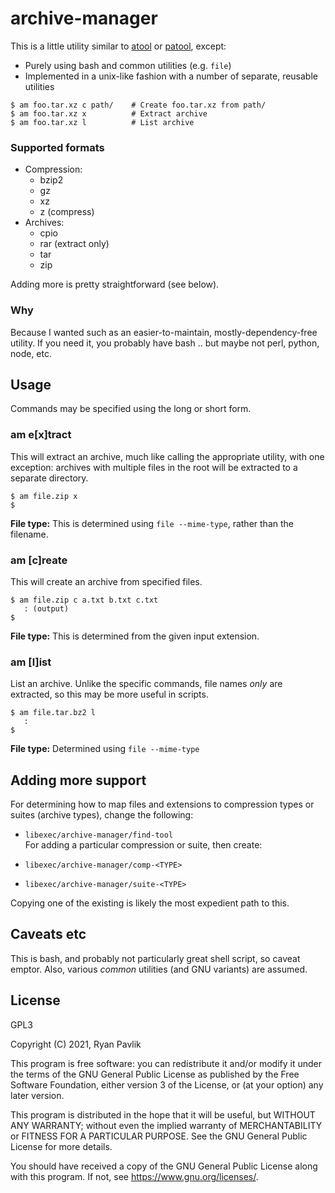 # archive-manager

This is a little utility similar to [atool](https://www.nongnu.org/atool/) or [patool](http://wummel.github.io/patool/), except:

  * Purely using bash and common utilities (e.g. `file`)
  * Implemented in a unix-like fashion with a number of separate, reusable utilities

```console
$ am foo.tar.xz c path/    # Create foo.tar.xz from path/
$ am foo.tar.xz x          # Extract archive
$ am foo.tar.xz l          # List archive
```

### Supported formats

  * Compression:
    - bzip2
    - gz
    - xz
    - z (compress)
  * Archives:
    - cpio
    - rar (extract only)
    - tar
    - zip

Adding more is pretty straightforward (see below).

### Why

Because I wanted such as an easier-to-maintain, mostly-dependency-free utility.  If you need it, you probably have bash .. but maybe not perl, python, node, etc.


## Usage

Commands may be specified using the long or short form.

### am e[x]tract

This will extract an archive, much like calling the appropriate utility, with one exception: archives with multiple files in the root will be extracted to a separate directory.

```console
$ am file.zip x
$
```

**File type:** This is determined using `file --mime-type`, rather than the filename.

### am [c]reate

This will create an archive from specified files.

```console
$ am file.zip c a.txt b.txt c.txt
   : (output)
$
```

**File type:** This is determined from the given input extension.

### am [l]ist

List an archive.  Unlike the specific commands, file names _only_ are extracted, so this may be more useful in scripts.

```console
$ am file.tar.bz2 l
   :
$
```

**File type:** Determined using `file --mime-type`


## Adding more support

For determining how to map files and extensions to compression types or suites (archive types), change the following:

  * `libexec/archive-manager/find-tool`
\
For adding a particular compression or suite, then create:

  * `libexec/archive-manager/comp-<TYPE>`
  * `libexec/archive-manager/suite-<TYPE>`

Copying one of the existing is likely the most expedient path to this.


## Caveats etc

This is bash, and probably not particularly great shell script, so caveat emptor.  Also, various _common_ utilities (and GNU variants) are assumed.

## License

GPL3

Copyright (C) 2021, Ryan Pavlik

This program is free software: you can redistribute it and/or modify it under the terms of the GNU General Public License as published by the Free Software Foundation, either version 3 of the License, or (at your option) any later version.

This program is distributed in the hope that it will be useful, but WITHOUT ANY WARRANTY; without even the implied warranty of MERCHANTABILITY or FITNESS FOR A PARTICULAR PURPOSE.  See the GNU General Public License for more details.

You should have received a copy of the GNU General Public License along with this program.  If not, see <https://www.gnu.org/licenses/>.

